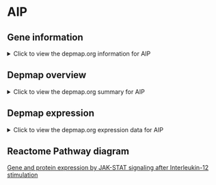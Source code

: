 <h1>AIP</h1>

<h2>Gene information</h2>
<details>
  <summary>Click to view the depmap.org information for AIP</summary>
  <iframe src="https://depmap.org/portal/gene/AIP?tab=about" style="border:none;width:100%;height:800px"></iframe>
</details>

<h2>Depmap overview</h2>
<details>
  <summary>Click to view the depmap.org summary for AIP</summary>
  <iframe src="https://depmap.org/portal/gene/AIP?tab=overview" style="border:none;width:100%;height:800px"></iframe>
</details>

<h2>Depmap expression</h2>
<details>
  <summary>Click to view the depmap.org expression data for AIP</summary>
  <iframe src="https://depmap.org/portal/gene/AIP?tab=characterization" style="border:none;width:100%;height:800px"></iframe>
</details>



<h2>Reactome Pathway diagram</h2>
<a href="https://reactome.org/PathwayBrowser/#/R-HSA-8950505" target="_BLANK">Gene and protein expression by JAK-STAT signaling after Interleukin-12 stimulation</a>



